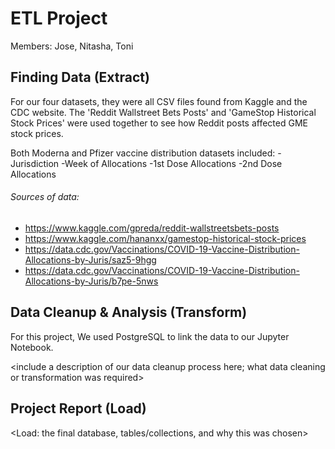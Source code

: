 # ETL Project
Members: Jose, Nitasha, Toni

## Finding Data (Extract)
For our four datasets, they were all CSV files found from Kaggle and the CDC website. 
The 'Reddit Wallstreet Bets Posts' and 'GameStop Historical Stock Prices' were used together to see how Reddit posts affected GME stock prices.

Both Moderna and Pfizer vaccine distribution datasets included:
-Jurisdiction
-Week of Allocations
-1st Dose Allocations
-2nd Dose Allocations

###### Sources of data:
- https://www.kaggle.com/gpreda/reddit-wallstreetsbets-posts
- https://www.kaggle.com/hananxx/gamestop-historical-stock-prices
- https://data.cdc.gov/Vaccinations/COVID-19-Vaccine-Distribution-Allocations-by-Juris/saz5-9hgg
- https://data.cdc.gov/Vaccinations/COVID-19-Vaccine-Distribution-Allocations-by-Juris/b7pe-5nws
 
## Data Cleanup & Analysis (Transform)
For this project, We used PostgreSQL to link the data to our Jupyter Notebook.

<include a description of our data cleanup process here; what data cleaning or transformation was required>
  
## Project Report (Load)
<Load: the final database, tables/collections, and why this was chosen>
